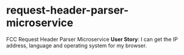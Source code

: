 # request-header-parser-microservice
FCC Request Header Parser Microservice
**User Story**: I can get the IP address, language and operating system for my browser.
